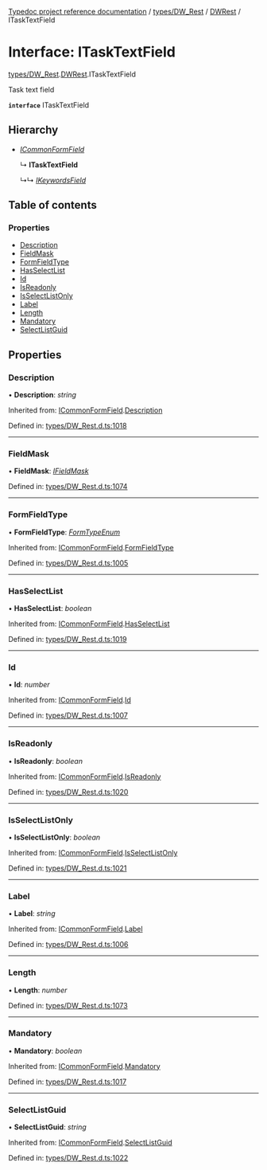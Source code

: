 [Typedoc project reference documentation](../README.md) / [types/DW_Rest](../modules/types_dw_rest.md) / [DWRest](../modules/types_dw_rest.dwrest.md) / ITaskTextField

# Interface: ITaskTextField

[types/DW_Rest](../modules/types_dw_rest.md).[DWRest](../modules/types_dw_rest.dwrest.md).ITaskTextField

Task text field

**`interface`** ITaskTextField

## Hierarchy

* [*ICommonFormField*](types_dw_rest.dwrest.icommonformfield.md)

  ↳ **ITaskTextField**

  ↳↳ [*IKeywordsField*](types_dw_rest.dwrest.ikeywordsfield.md)

## Table of contents

### Properties

- [Description](types_dw_rest.dwrest.itasktextfield.md#description)
- [FieldMask](types_dw_rest.dwrest.itasktextfield.md#fieldmask)
- [FormFieldType](types_dw_rest.dwrest.itasktextfield.md#formfieldtype)
- [HasSelectList](types_dw_rest.dwrest.itasktextfield.md#hasselectlist)
- [Id](types_dw_rest.dwrest.itasktextfield.md#id)
- [IsReadonly](types_dw_rest.dwrest.itasktextfield.md#isreadonly)
- [IsSelectListOnly](types_dw_rest.dwrest.itasktextfield.md#isselectlistonly)
- [Label](types_dw_rest.dwrest.itasktextfield.md#label)
- [Length](types_dw_rest.dwrest.itasktextfield.md#length)
- [Mandatory](types_dw_rest.dwrest.itasktextfield.md#mandatory)
- [SelectListGuid](types_dw_rest.dwrest.itasktextfield.md#selectlistguid)

## Properties

### Description

• **Description**: *string*

Inherited from: [ICommonFormField](types_dw_rest.dwrest.icommonformfield.md).[Description](types_dw_rest.dwrest.icommonformfield.md#description)

Defined in: [types/DW_Rest.d.ts:1018](https://github.com/DocuWare/REST-Sample-TS/blob/6f07cff/src/types/DW_Rest.d.ts#L1018)

___

### FieldMask

• **FieldMask**: [*IFieldMask*](types_dw_rest.dwrest.ifieldmask.md)

Defined in: [types/DW_Rest.d.ts:1074](https://github.com/DocuWare/REST-Sample-TS/blob/6f07cff/src/types/DW_Rest.d.ts#L1074)

___

### FormFieldType

• **FormFieldType**: [*FormTypeEnum*](../enums/types_dw_rest.dwrest.formtypeenum.md)

Inherited from: [ICommonFormField](types_dw_rest.dwrest.icommonformfield.md).[FormFieldType](types_dw_rest.dwrest.icommonformfield.md#formfieldtype)

Defined in: [types/DW_Rest.d.ts:1005](https://github.com/DocuWare/REST-Sample-TS/blob/6f07cff/src/types/DW_Rest.d.ts#L1005)

___

### HasSelectList

• **HasSelectList**: *boolean*

Inherited from: [ICommonFormField](types_dw_rest.dwrest.icommonformfield.md).[HasSelectList](types_dw_rest.dwrest.icommonformfield.md#hasselectlist)

Defined in: [types/DW_Rest.d.ts:1019](https://github.com/DocuWare/REST-Sample-TS/blob/6f07cff/src/types/DW_Rest.d.ts#L1019)

___

### Id

• **Id**: *number*

Inherited from: [ICommonFormField](types_dw_rest.dwrest.icommonformfield.md).[Id](types_dw_rest.dwrest.icommonformfield.md#id)

Defined in: [types/DW_Rest.d.ts:1007](https://github.com/DocuWare/REST-Sample-TS/blob/6f07cff/src/types/DW_Rest.d.ts#L1007)

___

### IsReadonly

• **IsReadonly**: *boolean*

Inherited from: [ICommonFormField](types_dw_rest.dwrest.icommonformfield.md).[IsReadonly](types_dw_rest.dwrest.icommonformfield.md#isreadonly)

Defined in: [types/DW_Rest.d.ts:1020](https://github.com/DocuWare/REST-Sample-TS/blob/6f07cff/src/types/DW_Rest.d.ts#L1020)

___

### IsSelectListOnly

• **IsSelectListOnly**: *boolean*

Inherited from: [ICommonFormField](types_dw_rest.dwrest.icommonformfield.md).[IsSelectListOnly](types_dw_rest.dwrest.icommonformfield.md#isselectlistonly)

Defined in: [types/DW_Rest.d.ts:1021](https://github.com/DocuWare/REST-Sample-TS/blob/6f07cff/src/types/DW_Rest.d.ts#L1021)

___

### Label

• **Label**: *string*

Inherited from: [ICommonFormField](types_dw_rest.dwrest.icommonformfield.md).[Label](types_dw_rest.dwrest.icommonformfield.md#label)

Defined in: [types/DW_Rest.d.ts:1006](https://github.com/DocuWare/REST-Sample-TS/blob/6f07cff/src/types/DW_Rest.d.ts#L1006)

___

### Length

• **Length**: *number*

Defined in: [types/DW_Rest.d.ts:1073](https://github.com/DocuWare/REST-Sample-TS/blob/6f07cff/src/types/DW_Rest.d.ts#L1073)

___

### Mandatory

• **Mandatory**: *boolean*

Inherited from: [ICommonFormField](types_dw_rest.dwrest.icommonformfield.md).[Mandatory](types_dw_rest.dwrest.icommonformfield.md#mandatory)

Defined in: [types/DW_Rest.d.ts:1017](https://github.com/DocuWare/REST-Sample-TS/blob/6f07cff/src/types/DW_Rest.d.ts#L1017)

___

### SelectListGuid

• **SelectListGuid**: *string*

Inherited from: [ICommonFormField](types_dw_rest.dwrest.icommonformfield.md).[SelectListGuid](types_dw_rest.dwrest.icommonformfield.md#selectlistguid)

Defined in: [types/DW_Rest.d.ts:1022](https://github.com/DocuWare/REST-Sample-TS/blob/6f07cff/src/types/DW_Rest.d.ts#L1022)
